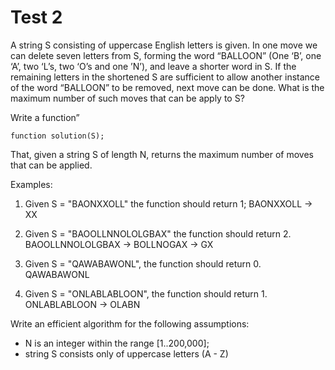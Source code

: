 # Test 2

A string S consisting of uppercase English letters is given. In one move we can delete seven letters from S, forming the word “BALLOON” (One ‘B’, one ‘A’, two ‘L’s, two ‘O’s and one ’N’), and leave a shorter word in S. If the remaining letters in the shortened S are sufficient to allow another instance of the word “BALLOON” to be removed, next move can be done. What is the maximum number of such moves that can be apply to S?

Write a function”

```function solution(S);```

That, given a string S of length N, returns the maximum number of moves that can be applied.

Examples:

1. Given S = "BAONXXOLL" the function should return 1;
BAONXXOLL -> XX

2. Given S = "BAOOLLNNOLOLGBAX" the function should return 2.
BAOOLLNNOLOLGBAX -> BOLLNOGAX -> GX

3. Given S = "QAWABAWONL", the function should return 0.
QAWABAWONL

4. Given S = "ONLABLABLOON", the function should return 1.
ONLABLABLOON -> OLABN

Write an efficient algorithm for the following assumptions:

- N is an integer within the range [1..200,000];
- string S consists only of uppercase letters (A - Z)